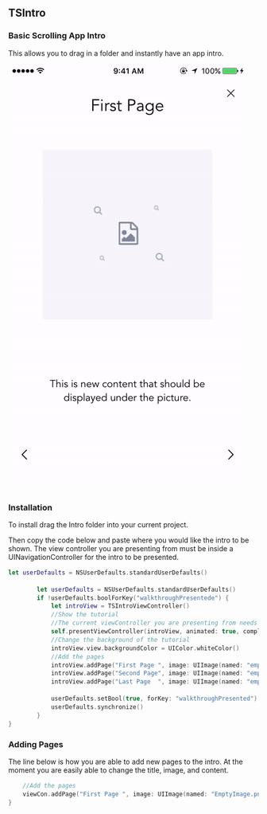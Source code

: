 

## TSIntro
### Basic Scrolling App Intro
This allows you to drag in a folder and instantly have an app intro.


![Alt text](/TSIntro.gif?raw=true "TSIntro.gif")

### Installation


To install drag the Intro folder into your current project. 

Then copy the code below and paste where you would like the intro to be shown. The view controller you are presenting from must be inside a UINavigationController for the intro to be presented. 

```swift
let userDefaults = NSUserDefaults.standardUserDefaults()
        
        let userDefaults = NSUserDefaults.standardUserDefaults()
        if !userDefaults.boolForKey("walkthroughPresentede") {
            let introView = TSIntroViewController()
            //Show the tutorial
            //The current viewController you are presenting from needs to be within navigation controller
            self.presentViewController(introView, animated: true, completion: nil )
            //Change the background of the tutorial
            introView.view.backgroundColor = UIColor.whiteColor()
            //Add the pages
            introView.addPage("First Page ", image: UIImage(named: "emptyImage.png")!, content: "This is new content that should be displayed under the picture.")
            introView.addPage("Second Page", image: UIImage(named: "emptyImage.png")!, content: "This is new content that should be displayed under the picture.")
            introView.addPage("Last Page  ", image: UIImage(named: "emptyImage.png")!, content: "This is new content that should be displayed under the picture.")
            
            userDefaults.setBool(true, forKey: "walkthroughPresented")
            userDefaults.synchronize()
        }
}
```

### Adding Pages 

The line below is how you are able to add new pages to the intro. At the moment you are easily able to change the title, image, and content.

```swift     
    //Add the pages
    viewCon.addPage("First Page ", image: UIImage(named: "EmptyImage.png")!, content: "This is new content that should be displayed under the picture.")
}
```

<!-- 
## License

`TSIntro` is available under the MIT license. See the LICENSE file for more info.

Copyright 2015 Tyler Schultz -->

